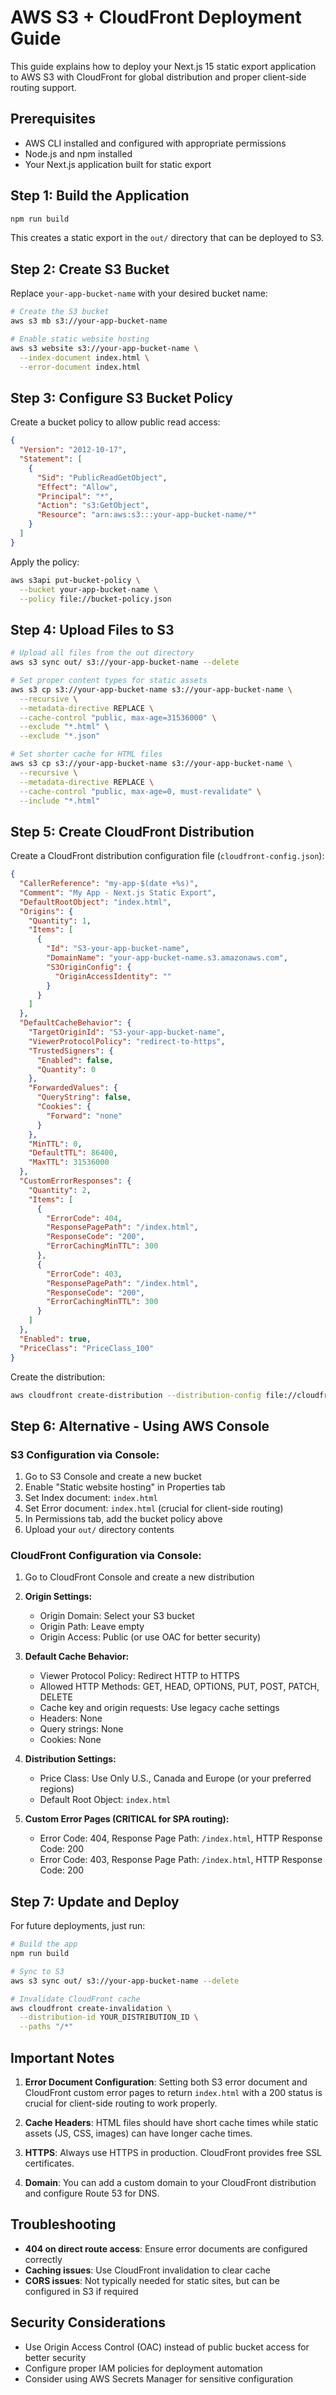 # AWS S3 + CloudFront Deployment Guide

This guide explains how to deploy your Next.js 15 static export application to AWS S3 with CloudFront for global distribution and proper client-side routing support.

## Prerequisites

- AWS CLI installed and configured with appropriate permissions
- Node.js and npm installed
- Your Next.js application built for static export

## Step 1: Build the Application

```bash
npm run build
```

This creates a static export in the `out/` directory that can be deployed to S3.

## Step 2: Create S3 Bucket

Replace `your-app-bucket-name` with your desired bucket name:

```bash
# Create the S3 bucket
aws s3 mb s3://your-app-bucket-name

# Enable static website hosting
aws s3 website s3://your-app-bucket-name \
  --index-document index.html \
  --error-document index.html
```

## Step 3: Configure S3 Bucket Policy

Create a bucket policy to allow public read access:

```json
{
  "Version": "2012-10-17",
  "Statement": [
    {
      "Sid": "PublicReadGetObject",
      "Effect": "Allow",
      "Principal": "*",
      "Action": "s3:GetObject",
      "Resource": "arn:aws:s3:::your-app-bucket-name/*"
    }
  ]
}
```

Apply the policy:

```bash
aws s3api put-bucket-policy \
  --bucket your-app-bucket-name \
  --policy file://bucket-policy.json
```

## Step 4: Upload Files to S3

```bash
# Upload all files from the out directory
aws s3 sync out/ s3://your-app-bucket-name --delete

# Set proper content types for static assets
aws s3 cp s3://your-app-bucket-name s3://your-app-bucket-name \
  --recursive \
  --metadata-directive REPLACE \
  --cache-control "public, max-age=31536000" \
  --exclude "*.html" \
  --exclude "*.json"

# Set shorter cache for HTML files
aws s3 cp s3://your-app-bucket-name s3://your-app-bucket-name \
  --recursive \
  --metadata-directive REPLACE \
  --cache-control "public, max-age=0, must-revalidate" \
  --include "*.html"
```

## Step 5: Create CloudFront Distribution

Create a CloudFront distribution configuration file (`cloudfront-config.json`):

```json
{
  "CallerReference": "my-app-$(date +%s)",
  "Comment": "My App - Next.js Static Export",
  "DefaultRootObject": "index.html",
  "Origins": {
    "Quantity": 1,
    "Items": [
      {
        "Id": "S3-your-app-bucket-name",
        "DomainName": "your-app-bucket-name.s3.amazonaws.com",
        "S3OriginConfig": {
          "OriginAccessIdentity": ""
        }
      }
    ]
  },
  "DefaultCacheBehavior": {
    "TargetOriginId": "S3-your-app-bucket-name",
    "ViewerProtocolPolicy": "redirect-to-https",
    "TrustedSigners": {
      "Enabled": false,
      "Quantity": 0
    },
    "ForwardedValues": {
      "QueryString": false,
      "Cookies": {
        "Forward": "none"
      }
    },
    "MinTTL": 0,
    "DefaultTTL": 86400,
    "MaxTTL": 31536000
  },
  "CustomErrorResponses": {
    "Quantity": 2,
    "Items": [
      {
        "ErrorCode": 404,
        "ResponsePagePath": "/index.html",
        "ResponseCode": "200",
        "ErrorCachingMinTTL": 300
      },
      {
        "ErrorCode": 403,
        "ResponsePagePath": "/index.html",
        "ResponseCode": "200",
        "ErrorCachingMinTTL": 300
      }
    ]
  },
  "Enabled": true,
  "PriceClass": "PriceClass_100"
}
```

Create the distribution:

```bash
aws cloudfront create-distribution --distribution-config file://cloudfront-config.json
```

## Step 6: Alternative - Using AWS Console

### S3 Configuration via Console:

1. Go to S3 Console and create a new bucket
2. Enable "Static website hosting" in Properties tab
3. Set Index document: `index.html`
4. Set Error document: `index.html` (crucial for client-side routing)
5. In Permissions tab, add the bucket policy above
6. Upload your `out/` directory contents

### CloudFront Configuration via Console:

1. Go to CloudFront Console and create a new distribution
2. **Origin Settings:**
   - Origin Domain: Select your S3 bucket
   - Origin Path: Leave empty
   - Origin Access: Public (or use OAC for better security)

3. **Default Cache Behavior:**
   - Viewer Protocol Policy: Redirect HTTP to HTTPS
   - Allowed HTTP Methods: GET, HEAD, OPTIONS, PUT, POST, PATCH, DELETE
   - Cache key and origin requests: Use legacy cache settings
   - Headers: None
   - Query strings: None
   - Cookies: None

4. **Distribution Settings:**
   - Price Class: Use Only U.S., Canada and Europe (or your preferred regions)
   - Default Root Object: `index.html`

5. **Custom Error Pages (CRITICAL for SPA routing):**
   - Error Code: 404, Response Page Path: `/index.html`, HTTP Response Code: 200
   - Error Code: 403, Response Page Path: `/index.html`, HTTP Response Code: 200

## Step 7: Update and Deploy

For future deployments, just run:

```bash
# Build the app
npm run build

# Sync to S3
aws s3 sync out/ s3://your-app-bucket-name --delete

# Invalidate CloudFront cache
aws cloudfront create-invalidation \
  --distribution-id YOUR_DISTRIBUTION_ID \
  --paths "/*"
```

## Important Notes

1. **Error Document Configuration**: Setting both S3 error document and CloudFront custom error pages to return `index.html` with a 200 status is crucial for client-side routing to work properly.

2. **Cache Headers**: HTML files should have short cache times while static assets (JS, CSS, images) can have longer cache times.

3. **HTTPS**: Always use HTTPS in production. CloudFront provides free SSL certificates.

4. **Domain**: You can add a custom domain to your CloudFront distribution and configure Route 53 for DNS.

## Troubleshooting

- **404 on direct route access**: Ensure error documents are configured correctly
- **Caching issues**: Use CloudFront invalidation to clear cache
- **CORS issues**: Not typically needed for static sites, but can be configured in S3 if required

## Security Considerations

- Use Origin Access Control (OAC) instead of public bucket access for better security
- Configure proper IAM policies for deployment automation
- Consider using AWS Secrets Manager for sensitive configuration